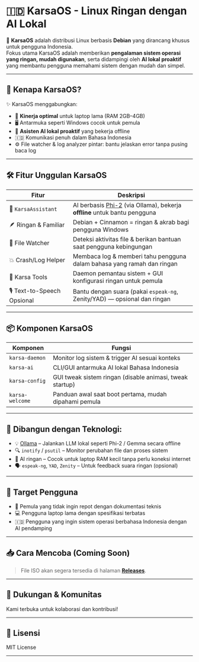 # 🇮🇩 KarsaOS - Linux Ringan dengan AI Lokal

📌 **KarsaOS** adalah distribusi Linux berbasis **Debian** yang dirancang khusus untuk pengguna Indonesia.  
Fokus utama KarsaOS adalah memberikan **pengalaman sistem operasi yang ringan, mudah digunakan**, serta didampingi oleh **AI lokal proaktif** yang membantu pengguna memahami sistem dengan mudah dan simpel.

---

## 🧠 Kenapa KarsaOS?

✨ KarsaOS menggabungkan:
- 🎯 **Kinerja optimal** untuk laptop lama (RAM 2GB–4GB)
- 🖥️ Antarmuka seperti Windows cocok untuk pemula
- 🧠 **Asisten AI lokal proaktif** yang bekerja offline
- 🇮🇩 Komunikasi penuh dalam Bahasa Indonesia
- ⚙️ File watcher & log analyzer pintar: bantu jelaskan error tanpa pusing baca log

---

## 🛠️ Fitur Unggulan KarsaOS

| Fitur                  | Deskripsi                                                                 |
|------------------------|---------------------------------------------------------------------------|
| 🤖 `KarsaAssistant`     | AI berbasis [Phi-2](https://huggingface.co/microsoft/phi-2) (via Ollama), bekerja **offline** untuk bantu pengguna |
| 🪶 Ringan & Familiar    | Debian + Cinnamon = ringan & akrab bagi pengguna Windows                 |
| 🧭 File Watcher         | Deteksi aktivitas file & berikan bantuan saat pengguna kebingungan       |
| 💥 Crash/Log Helper     | Membaca log & memberi tahu pengguna dalam bahasa yang ramah dan ringan   |
| 🧰 Karsa Tools          | Daemon pemantau sistem + GUI konfigurasi ringan untuk pemula             |
| 🎙️ Text-to-Speech Opsional | Bantu dengan suara (pakai `espeak-ng`, Zenity/YAD) — opsional dan ringan      |

---

## 📦 Komponen KarsaOS

| Komponen        | Fungsi                                                                 |
|------------------|------------------------------------------------------------------------|
| `karsa-daemon`   | Monitor log sistem & trigger AI sesuai konteks                         |
| `karsa-ai`       | CLI/GUI antarmuka AI lokal Bahasa Indonesia                            |
| `karsa-config`   | GUI tweak sistem ringan (disable animasi, tweak startup)               |
| `karsa-welcome`  | Panduan awal saat boot pertama, mudah dipahami pemula                  |

---

## 🧰 Dibangun dengan Teknologi:

- 💡 [Ollama](https://ollama.com) – Jalankan LLM lokal seperti Phi-2 / Gemma secara offline
- 🔍 `inotify` / `psutil` – Monitor perubahan file dan proses sistem
- 🧠 AI ringan – Cocok untuk laptop RAM kecil tanpa perlu koneksi internet
- 🗣️ `espeak-ng`, `YAD`, `Zenity` – Untuk feedback suara ringan (opsional)

---

## 🎯 Target Pengguna

- 🧓 Pemula yang tidak ingin repot dengan dokumentasi teknis
- 💻 Pengguna laptop lama dengan spesifikasi terbatas
- 🇮🇩 Pengguna yang ingin sistem operasi berbahasa Indonesia dengan AI pendamping

---

## 📥 Cara Mencoba (Coming Soon)

> File ISO akan segera tersedia di halaman **[Releases](https://github.com/BagasFeliciaR/KarsaOS/releases)**.

---

## 🤝 Dukungan & Komunitas

Kami terbuka untuk kolaborasi dan kontribusi!  

---

## 📜 Lisensi

MIT License

---
